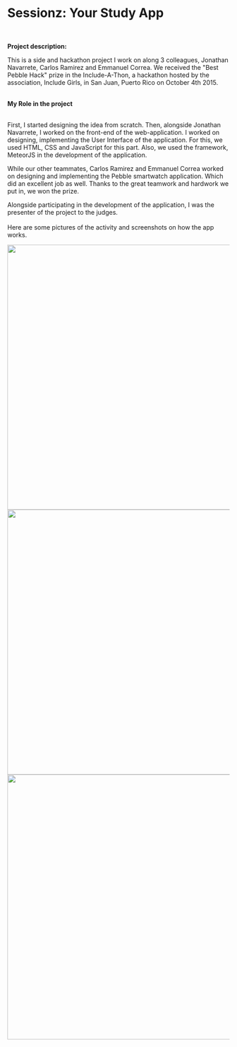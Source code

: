 <strong><h1>Sessionz: Your Study App</h1></strong> <br>

<strong>Project description:</strong> <br>

This is a side and hackathon project I work on along 3 colleagues, Jonathan Navarrete, Carlos Ramirez and
Emmanuel Correa. We received the "Best Pebble Hack" prize in the Include-A-Thon, a hackathon hosted
by the association, Include Girls, in San Juan, Puerto Rico on October 4th 2015.
<br><br>

<strong>My Role in the project</strong><br><br>

First, I started  designing the idea from scratch. Then, alongside Jonathan Navarrete, I worked on the front-end of the web-application. I worked on designing, implementing the User Interface of the application. For this, we used HTML, CSS and JavaScript for this part. Also, we used the framework, MeteorJS in the development of the application.

While our other teammates, Carlos Ramirez and Emmanuel Correa worked on designing and implementing the Pebble smartwatch application. Which did an excellent job as well. Thanks to the great teamwork and hardwork we put in, we won the prize.

 Alongside participating in the development of the application, I was the presenter of the project to the judges.<br><br>
 Here are some pictures of the activity and screenshots on how the app works.

<img width="600" src="https://user-images.githubusercontent.com/33431535/41363942-34c908ac-6f03-11e8-938f-5fd472fc4fe2.jpg">

<img width="600" src="https://user-images.githubusercontent.com/33431535/41364198-fc3d1572-6f03-11e8-87a6-482af61782ab.jpg">


<img width="600" src="https://user-images.githubusercontent.com/33431535/41363076-0820a442-6f01-11e8-98ba-d49e17dffa31.png">
